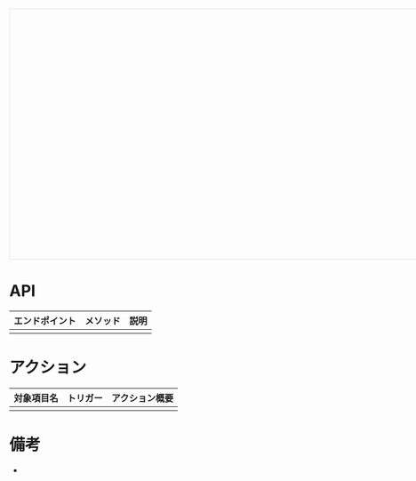 #

<iframe style="border: 1px solid rgba(0, 0, 0, 0.1);" width="800" height="450" src="" allowfullscreen></iframe>

# API

| エンドポイント | メソッド | 説明 |
| -------------- | -------- | ---- |
|                |          |      |

# アクション

| 対象項目名 | トリガー | アクション概要 |
| ---------- | -------- | -------------- |
|            |          |                |

# 備考

-

